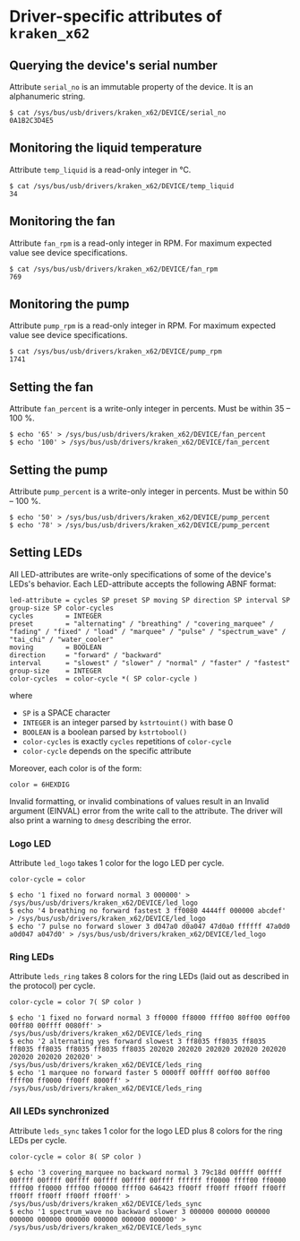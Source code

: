 # Driver-specific attributes of `kraken_x62`

## Querying the device's serial number

Attribute `serial_no` is an immutable property of the device.
It is an alphanumeric string.
```Shell
$ cat /sys/bus/usb/drivers/kraken_x62/DEVICE/serial_no
0A1B2C3D4E5
```

## Monitoring the liquid temperature

Attribute `temp_liquid` is a read-only integer in °C.
```Shell
$ cat /sys/bus/usb/drivers/kraken_x62/DEVICE/temp_liquid
34
```

## Monitoring the fan

Attribute `fan_rpm` is a read-only integer in RPM.
For maximum expected value see device specifications.
```Shell
$ cat /sys/bus/usb/drivers/kraken_x62/DEVICE/fan_rpm
769
```

## Monitoring the pump

Attribute `pump_rpm` is a read-only integer in RPM.
For maximum expected value see device specifications.
```Shell
$ cat /sys/bus/usb/drivers/kraken_x62/DEVICE/pump_rpm
1741
```

## Setting the fan

Attribute `fan_percent` is a write-only integer in percents.
Must be within 35 – 100 %.

```Shell
$ echo '65' > /sys/bus/usb/drivers/kraken_x62/DEVICE/fan_percent
$ echo '100' > /sys/bus/usb/drivers/kraken_x62/DEVICE/fan_percent
```

## Setting the pump

Attribute `pump_percent` is a write-only integer in percents.
Must be within 50 – 100 %.

```Shell
$ echo '50' > /sys/bus/usb/drivers/kraken_x62/DEVICE/pump_percent
$ echo '78' > /sys/bus/usb/drivers/kraken_x62/DEVICE/pump_percent
```

## Setting LEDs

All LED-attributes are write-only specifications of some of the device's LEDs's behavior.
Each LED-attribute accepts the following ABNF format:
```ABNF
led-attribute = cycles SP preset SP moving SP direction SP interval SP group-size SP color-cycles
cycles        = INTEGER
preset        = "alternating" / "breathing" / "covering_marquee" / "fading" / "fixed" / "load" / "marquee" / "pulse" / "spectrum_wave" / "tai_chi" / "water_cooler"
moving        = BOOLEAN
direction     = "forward" / "backward"
interval      = "slowest" / "slower" / "normal" / "faster" / "fastest"
group-size    = INTEGER
color-cycles  = color-cycle *( SP color-cycle )
```
where
* `SP` is a SPACE character
* `INTEGER` is an integer parsed by `kstrtouint()` with base 0
* `BOOLEAN` is a boolean parsed by `kstrtobool()`
* `color-cycles` is exactly `cycles` repetitions of `color-cycle`
* `color-cycle` depends on the specific attribute

Moreover, each color is of the form:
```ABNF
color = 6HEXDIG
```

Invalid formatting, or invalid combinations of values result in an Invalid argument (EINVAL) error from the write call to the attribute.
The driver will also print a warning to `dmesg` describing the error.

### Logo LED

Attribute `led_logo` takes 1 color for the logo LED per cycle.
```ABNF
color-cycle = color
```

```Shell
$ echo '1 fixed no forward normal 3 000000' > /sys/bus/usb/drivers/kraken_x62/DEVICE/led_logo
$ echo '4 breathing no forward fastest 3 ff0080 4444ff 000000 abcdef' > /sys/bus/usb/drivers/kraken_x62/DEVICE/led_logo
$ echo '7 pulse no forward slower 3 d047a0 d0a047 47d0a0 ffffff 47a0d0 a0d047 a047d0' > /sys/bus/usb/drivers/kraken_x62/DEVICE/led_logo
```

### Ring LEDs

Attribute `leds_ring` takes 8 colors for the ring LEDs (laid out as described in the protocol) per cycle.
```ABNF
color-cycle = color 7( SP color )
```

```Shell
$ echo '1 fixed no forward normal 3 ff0000 ff8000 ffff00 80ff00 00ff00 00ff80 00ffff 0080ff' > /sys/bus/usb/drivers/kraken_x62/DEVICE/leds_ring
$ echo '2 alternating yes forward slowest 3 ff8035 ff8035 ff8035 ff8035 ff8035 ff8035 ff8035 ff8035 202020 202020 202020 202020 202020 202020 202020 202020' > /sys/bus/usb/drivers/kraken_x62/DEVICE/leds_ring
$ echo '1 marquee no forward faster 5 0000ff 00ffff 00ff00 80ff00 ffff00 ff0000 ff00ff 8000ff' > /sys/bus/usb/drivers/kraken_x62/DEVICE/leds_ring
```

### All LEDs synchronized

Attribute `leds_sync` takes 1 color for the logo LED plus 8 colors for the ring LEDs per cycle.
```ABNF
color-cycle = color 8( SP color )
```

```Shell
$ echo '3 covering_marquee no backward normal 3 79c18d 00ffff 00ffff 00ffff 00ffff 00ffff 00ffff 00ffff 00ffff ffffff ff0000 ffff00 ff0000 ffff00 ff0000 ffff00 ff0000 ffff00 646423 ff00ff ff00ff ff00ff ff00ff ff00ff ff00ff ff00ff ff00ff' > /sys/bus/usb/drivers/kraken_x62/DEVICE/leds_sync
$ echo '1 spectrum_wave no backward slower 3 000000 000000 000000 000000 000000 000000 000000 000000 000000' > /sys/bus/usb/drivers/kraken_x62/DEVICE/leds_sync
```
